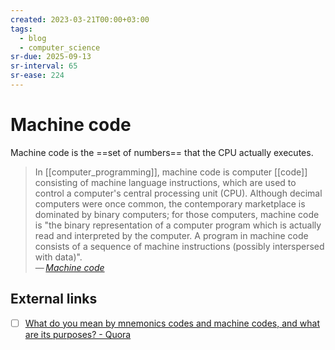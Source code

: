 ```yaml
---
created: 2023-03-21T00:00+03:00
tags:
  - blog
  - computer_science
sr-due: 2025-09-13
sr-interval: 65
sr-ease: 224
---
```


# Machine code

Machine code is the ==set of numbers== that the CPU actually executes.

> In [[computer_programming]], machine code is computer [[code]] consisting of machine language instructions, which are used to control a computer's central processing unit (CPU). Although decimal computers were once common, the contemporary marketplace is dominated by binary computers; for those computers, machine code is "the binary representation of a computer program which is actually read and interpreted by the computer. A program in machine code consists of a sequence of machine instructions (possibly interspersed with data)".\
> — <cite>[Machine code](https://en.wikipedia.org/wiki/Machine_code)</cite>

## External links

- [ ] [What do you mean by mnemonics codes and machine codes, and what are its purposes? - Quora](https://www.quora.com/What-do-you-mean-by-mnemonics-codes-and-machine-codes-and-what-are-its-purposes)
